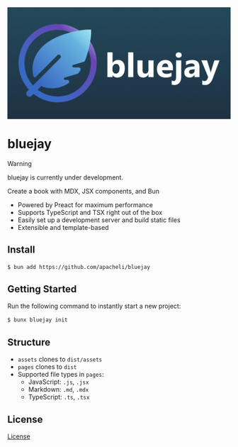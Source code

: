 <img src="./test/assets/banner.png" alt="The bluejay logo." align="center" />

# bluejay

> [!WARNING]
> bluejay is currently under development.

Create a book with MDX, JSX components, and Bun

- Powered by Preact for maximum performance
- Supports TypeScript and TSX right out of the box
- Easily set up a development server and build static files
- Extensible and template-based

## Install

```sh
$ bun add https://github.com/apacheli/bluejay
```

## Getting Started

Run the following command to instantly start a new project:

```sh
$ bunx bluejay init
```

## Structure

- `assets` clones to `dist/assets`
- `pages` clones to `dist`
- Supported file types in `pages`:
  - JavaScript: `.js`, `.jsx`
  - Markdown: `.md`, `.mdx`
  - TypeScript: `.ts`, `.tsx`

## License

[License](LICENSE.txt)

